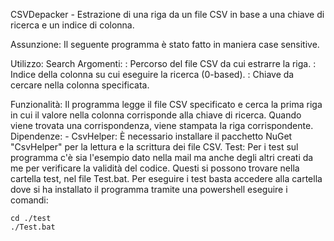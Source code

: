 CSVDepacker - Estrazione di una riga da un file CSV in base a una chiave di ricerca e un indice di colonna.

Assunzione:
    Il seguente programma è stato fatto in maniera case sensitive.

Utilizzo:
    Search <fileCSV> <indiceColonna> <chiaveRicerca>
Argomenti:
    <fileCSV>: Percorso del file CSV da cui estrarre la riga.
    <indiceColonna>: Indice della colonna su cui eseguire la ricerca (0-based).
    <chiaveRicerca>: Chiave da cercare nella colonna specificata.
 
Funzionalità:
    Il programma legge il file CSV specificato e cerca la prima riga in cui il valore nella colonna corrisponde alla chiave di ricerca.
    Quando viene trovata una corrispondenza, viene stampata la riga corrispondente.
Dipendenze:
    - CsvHelper: È necessario installare il pacchetto NuGet "CsvHelper" per la lettura e la scrittura dei file CSV.
Test:
    Per i test sul programma c'è sia l'esempio dato nella mail ma anche degli altri creati da me per verificare la validità del codice. Questi si possono trovare nella cartella test, nel file Test.bat. Per eseguire i test basta accedere alla cartella dove si ha installato il programma tramite una powershell eseguire i comandi:

    cd ./test
    ./Test.bat
